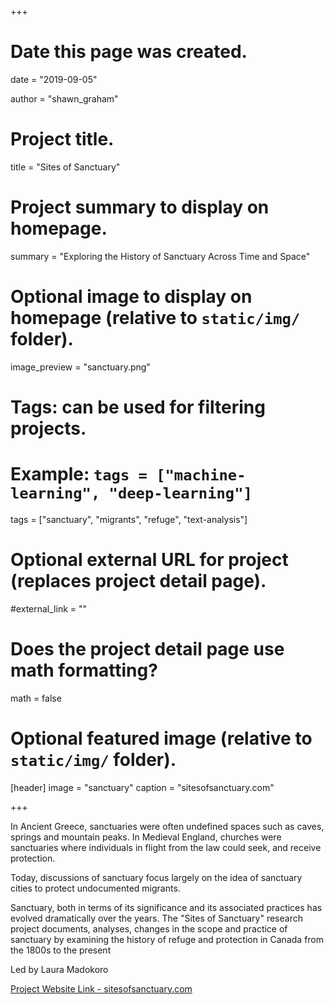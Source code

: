 +++
# Date this page was created.
date = "2019-09-05"

author = "shawn_graham"

# Project title.
title = "Sites of Sanctuary"

# Project summary to display on homepage.
summary = "Exploring the History of Sanctuary Across Time and Space"

# Optional image to display on homepage (relative to `static/img/` folder).
image_preview = "sanctuary.png"

# Tags: can be used for filtering projects.
# Example: `tags = ["machine-learning", "deep-learning"]`
tags = ["sanctuary", "migrants", "refuge", "text-analysis"]

# Optional external URL for project (replaces project detail page).
#external_link = ""

# Does the project detail page use math formatting?
math = false

# Optional featured image (relative to `static/img/` folder).
[header]
image = "sanctuary"
caption = "sitesofsanctuary.com"

+++

In Ancient Greece, sanctuaries were often undefined spaces such as caves, springs and mountain peaks. In Medieval England, churches were sanctuaries where individuals in flight from the law could seek, and receive protection.

Today, discussions of sanctuary focus largely on the idea of sanctuary cities to protect undocumented migrants.

Sanctuary, both in terms of its significance and its associated practices has evolved dramatically over the years. The "Sites of Sanctuary" research project documents, analyses, changes in the scope and practice of sanctuary by examining the history of refuge and protection in Canada from the 1800s to the present

Led by Laura Madokoro

[Project Website Link - sitesofsanctuary.com](https://www.sitesofsanctuary.com/)


